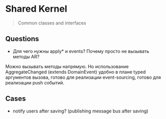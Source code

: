 # Shared Kernel

> Common classes and interfaces

## Questions

* Для чего нужны apply* и events? Почему просто не вызывать методы AR?

Можно вызывать методы напрямую. Но использование AggregateChanged (extends DomainEvent) удобно в плане typed аргументов
вызова, готово для реализации event-sourcing, готово для реализации push событий.

## Cases

* notify users after saving? (publishing message bus after saving)
